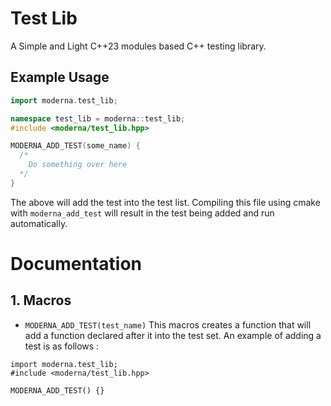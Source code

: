 # Test Lib
A Simple and Light C++23 modules based C++ testing library. 

## Example Usage
```cpp
import moderna.test_lib;

namespace test_lib = moderna::test_lib;
#include <moderna/test_lib.hpp>

MODERNA_ADD_TEST(some_name) {
  /*
    Do something over here
  */
}
```
The above will add the test into the test list. Compiling this file using cmake with `moderna_add_test` will result in the test being added and run automatically. 

# Documentation
## 1. Macros
- `MODERNA_ADD_TEST(test_name)`
This macros creates a function that will add a function declared after it into the test set. An example of adding a test is as follows : 
```
import moderna.test_lib;
#include <moderna/test_lib.hpp>

MODERNA_ADD_TEST() {}
```